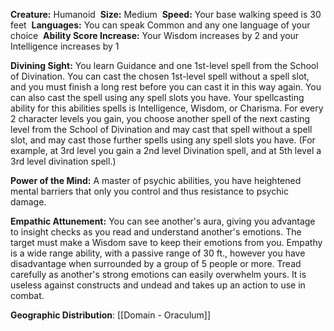 **Creature:** Humanoid 
**Size:** Medium 
**Speed:** Your base walking speed is 30 feet 
**Languages:** You can speak Common and any one language of your choice 
**Ability Score Increase:** Your Wisdom increases by 2 and your Intelligence increases by 1 

**Divining Sight:** You learn Guidance and one 1st-level spell from the School of Divination. You can cast the chosen 1st-level spell without a spell slot, and you must finish a long rest before you can cast it in this way again. You can also cast the spell using any spell slots you have. Your spellcasting ability for this abilities spells is Intelligence, Wisdom, or Charisma. For every 2 character levels you gain, you choose another spell of the next casting level from the School of Divination and may cast that spell without a spell slot, and may cast those further spells using any spell slots you have. (For example, at 3rd level you gain a 2nd level Divination spell, and at 5th level a 3rd level divination spell.) 

**Power of the Mind:** A master of psychic abilities, you have heightened mental barriers that only you control and thus resistance to psychic damage. 

**Empathic Attunement:** You can see another's aura, giving you advantage to insight checks as you read and understand another's emotions. The target must make a Wisdom save to keep their emotions from you. Empathy is a wide range ability, with a passive range of 30 ft., however you have disadvantage when surrounded by a group of 5 people or more. Tread carefully as another's strong emotions can easily overwhelm yours. It is useless against constructs and undead and takes up an action to use in combat.

**Geographic Distribution**: [[Domain - Oraculum]]